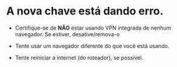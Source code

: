 # A nova chave está dando erro.

 - Certifique-se de **NÃO** estar usando VPN integrada de nenhum navegador. Se estiver, desative/remova-o

 - Tente usar um navegador diferente do que você está usando.

 - Tente reiniciar a internet (do roteador), se possível.
